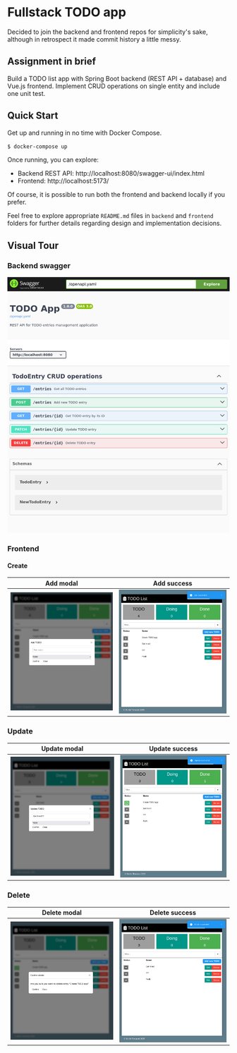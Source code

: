 # Fullstack TODO app

Decided to join the backend and frontend repos for simplicity's sake, although
in retrospect it made commit history a little messy.

## Assignment in brief

Build a TODO list app with Spring Boot backend (REST API + database) and Vue.js
frontend. Implement CRUD operations on single entity and include one unit test.

## Quick Start

Get up and running in no time with Docker Compose.

```bash
$ docker-compose up
```

Once running, you can explore:

- Backend REST API: http://localhost:8080/swagger-ui/index.html
- Frontend: http://localhost:5173/

Of course, it is possible to run both the frontend and backend locally if you
prefer.

Feel free to explore appropriate `README.md` files in `backend` and `frontend`
folders for further details regarding design and implementation decisions.

## Visual Tour

### Backend swagger

![Backend swagger](docs/pictures/backend_swagger.png)

### Frontend

#### Create

|                          Add modal                          |                              Add success                              |
|:-----------------------------------------------------------:|:---------------------------------------------------------------------:|
| ![Frontend add modal](docs/pictures/frontend_add_modal.png) | ![Frontend add successful](docs/pictures/frontend_add_successful.png) |

### Update

|                           Update modal                            |                               Update success                                |
|:-----------------------------------------------------------------:|:---------------------------------------------------------------------------:|
| ![Frontend update modal](docs/pictures/frontend_update_modal.png) | ![Frontend update successful](docs/pictures/frontend_update_successful.png) |

### Delete

|                           Delete modal                            |                               Delete success                                |
|:-----------------------------------------------------------------:|:---------------------------------------------------------------------------:|
| ![Frontend delete modal](docs/pictures/frontend_delete_modal.png) | ![Frontend delete successful](docs/pictures/frontend_delete_successful.png) |


